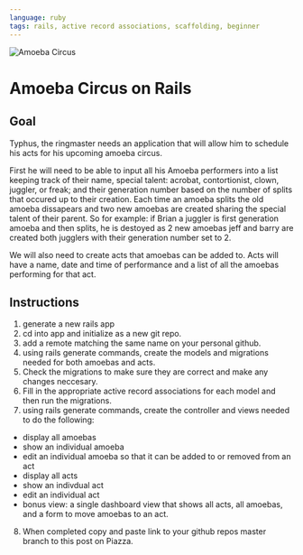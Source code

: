 ```yaml
---
language: ruby
tags: rails, active record associations, scaffolding, beginner
---
```


<img src="./app/assets/images/amoeba-circus-medium.jpg" alt="Amoeba Circus">

# Amoeba Circus on Rails

## Goal

Typhus, the ringmaster needs an application that will allow him to schedule his acts for his upcoming amoeba circus. 

First he will need to be able to input all his Amoeba performers into a list keeping track of their name, special talent: acrobat, contortionist, clown, juggler, or freak; and their generation number based on the number of splits that occured up to their creation. Each time an amoeba splits the old amoeba dissapears and two new amoebas are created sharing the special talent of their parent. So for example: if Brian a juggler is first generation amoeba and then splits, he is destoyed as 2 new amoebas jeff and barry are created both jugglers with their generation number set to 2.

We will also need to create acts that amoebas can be added to. Acts will have a name, date and time of performance and a list of all the amoebas performing for that act.

## Instructions

1. generate a new rails app
2. cd into app and initialize as a new git repo.
3. add a remote matching the same name on your personal github.
4. using rails generate commands, create the models and migrations needed for both amoebas and acts.
5. Check the migrations to make sure they are correct and make any changes neccesary.
6. Fill in the appropriate active record associations for each model and then run the migrations.
7. using rails generate commands, create the controller and views needed to do the following:
 - display all amoebas
 - show an individual amoeba
 - edit an individual amoeba so that it can be added to or removed from an act
 - display all acts
 - show an indivdual act
 - edit an individual act
 - bonus view: a single dashboard view that shows all acts, all amoebas, and a form to move amoebas to an act.
8. When completed copy and paste link to your github repos master branch to this post on Piazza.
